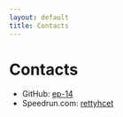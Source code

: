 ```yaml
---
layout: default
title: Contacts
---
```


# Contacts

- GitHub: [ep-14](https://github.com/ep-14)
- Speedrun.com: [rettyhcet](https://speedrun.com/rettyhcet)
